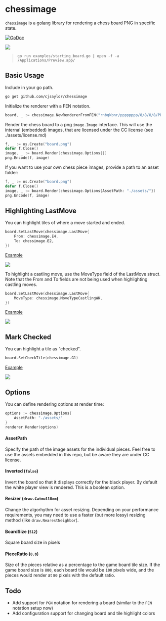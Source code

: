 # chessimage

`chessimage` is a [golang](https://golang.org) library for rendering a chess board PNG in specific state.

[![GoDoc](https://godoc.org/github.com/cjsaylor/chessimage?status.svg)](https://godoc.org/github.com/cjsaylor/chessimage)

![](./docs/starting_board.png)

> `go run examples/starting_board.go | open -f -a /Applications/Preview.app/`

## Basic Usage

Include in your go path.

```bash
go get github.com/cjsaylor/chessimage
```

Initialize the renderer with a FEN notation.

```go
board, _ := chessimage.NewRendererFromFEN("rnbqkbnr/pppppppp/8/8/8/8/PPPPPPPP/RNBQKBNR w KQkq - 0 1")
```

Render the chess board to a png `image.Image` interface. This will use the internal (embedded) images, that are licensed under the CC license (see ./assets/license.md)

```go
f, _ := os.Create("board.png")
defer f.Close()
image, _ := board.Render(chessimage.Options{})
png.Encode(f, image)
```

If you want to use your own chess piece images, provide a path to an asset folder:

```go
f, _ := os.Create("board.png")
defer f.Close()
image, _ := board.Render(chessimage.Options{AssetPath: "./assets/"})
png.Encode(f, image)
```

## Highlighting LastMove

You can highlight tiles of where a move started and ended.

```go
board.SetLastMove(chessimage.LastMove{
	From: chessimage.E4,
	To: chessimage.E2,
})
```

[Example](./blob/master/examples/board_with_moves.go)

![](./docs/board_with_moves.png)

To highlight a castling move, use the MoveType field of the LastMove struct. Note that the From and To fields are not being used when highlighting castling moves.

```go
board.SetLastMove(chessimage.LastMove{
	MoveType: chessimage.MoveTypeCastlingWK,
})
```

[Example](./blob/master/examples/castling.go)

![](./docs/castling.png)

## Mark Checked

You can highlight a tile as "checked".

```go
board.SetCheckTile(chessimage.G1)
```

[Example](./blob/master/examples/king_checked.go)

![](./docs/king_checked.png)

## Options

You can define rendering options at render time:

```go
options := chessimage.Options{
	AssetPath: "./assets/"
}
renderer.Render(options)
```

#### AssetPath

Specify the path of the image assets for the individual pieces. Feel free to use the assets embedded in this repo, but be aware they are under CC license.

#### Inverted (`false`)

Invert the board so that it displays correctly for the black player. By default the white player view is rendered. This is a boolean option.

#### Resizer (`draw.CatmullRom`)

Change the algorhythm for asset resizing. Depending on your performance requirements, you may need to use a faster (but more lossy) resizing method (like `draw.NearestNeighbor`).

#### BoardSize (`512`)

Square board size in pixels

#### PieceRatio (`0.8`)

Size of the pieces relative as a percentage to the game board tile size. If the game board size is `800`, each board tile would be `100` pixels wide, and the pieces would render at `80` pixels with the default ratio.

## Todo

* Add support for `PGN` notation for rendering a board (similar to the `FEN` notation setup now)
* Add configuration support for changing board and tile highlight colors